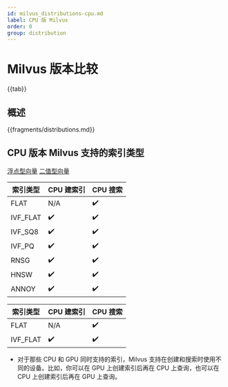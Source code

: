 ```yaml
---
id: milvus_distributions-cpu.md
label: CPU 版 Milvus
order: 0
group: distribution
---
```


# Milvus 版本比较

{{tab}} 

## 概述

{{fragments/distributions.md}}


## CPU 版本 Milvus 支持的索引类型

<div class="filter">
<a href="#floating">浮点型向量</a> <a href="#binary">二值型向量</a>
</div>

<div class="filter-floating table-wrapper" markdown="block">

| 索引类型  | CPU 建索引        | CPU 搜索       |
| -------- | ----------------- | -------------- |
| FLAT     | N/A                | ✔️           |
| IVF_FLAT | ✔️                | ✔️            |
| IVF_SQ8  | ✔️                | ✔️            |
| IVF_PQ   | ✔️                | ✔️            |
| RNSG     | ✔️                | ✔️            |
| HNSW     | ✔️                | ✔️            |
| ANNOY    | ✔️                | ✔️            |

</div>

<div class="filter-binary table-wrapper" markdown="block">

| 索引类型  | CPU 建索引        | CPU 搜索        |
| -------- | ----------------- | -------------- |
| FLAT     | N/A               | ✔️             |
| IVF_FLAT | ✔️                | ✔️            |

</div>

<div class="alert note">
<ul>
<li>对于那些 CPU 和 GPU 同时支持的索引，Milvus 支持在创建和搜索时使用不同的设备。比如，你可以在 GPU 上创建索引后再在 CPU 上查询，也可以在 CPU 上创建索引后再在 GPU 上查询。</li>
</ul>
</div>